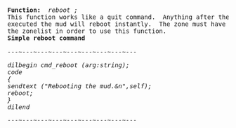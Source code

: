 <div class="mw-parser-output"><p><br />
<span id="bpreboot"></span>
</p>
<pre><b>Function:  </b><i>reboot&#160;;</i>
This function works like a quit command.  Anything after the reboot function in a Dil will not be
executed the mud will reboot instantly.  The zone must have root privileges in
the zonelist in order to use this function.
<b>Simple reboot command</b>
<i>
---~---~---~---~---~---~---~---~---
</i></pre><i><pre>dilbegin cmd_reboot (arg:string);
code
{
sendtext ("Rebooting the mud.&amp;n",self);
reboot;
}
dilend
</pre></i><i><pre>---~---~---~---~---~---~---~---~---
</pre></i><i></i><pre><i></i>
</pre></div>